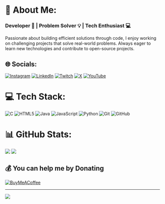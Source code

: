 # 💫 About Me:
### Developer 🚀 | Problem Solver 💡 | Tech Enthusiast 💻
Passionate about building efficient solutions through code, I enjoy working on challenging projects that solve real-world problems. Always eager to learn new technologies and contribute to open-source projects.

## 🌐 Socials:
[![Instagram](https://img.shields.io/badge/Instagram-%23E4405F.svg?style=for-the-badge&logo=Instagram&logoColor=white)](https://instagram.com/notnalin)
[![LinkedIn](https://img.shields.io/badge/LinkedIn-%230077B5.svg?style=for-the-badge&logo=linkedin&logoColor=white)](https://linkedin.com/in/notnalin)
[![Twitch](https://img.shields.io/badge/Twitch-%239146FF.svg?style=for-the-badge&logo=Twitch&logoColor=white)](https://twitch.tv/trickygamer69)
[![X](https://img.shields.io/badge/X-black.svg?style=for-the-badge&logo=X&logoColor=white)](https://x.com/notnalin)
[![YouTube](https://img.shields.io/badge/YouTube-%23FF0000.svg?style=for-the-badge&logo=YouTube&logoColor=white)](https://youtube.com/@notnalin) 

# 💻 Tech Stack:
![C](https://img.shields.io/badge/c-%2300599C.svg?style=for-the-badge&logo=c&logoColor=white)
![HTML5](https://img.shields.io/badge/html5-%23E34F26.svg?style=for-the-badge&logo=html5&logoColor=white)
![Java](https://img.shields.io/badge/java-%23ED8B00.svg?style=for-the-badge&logo=openjdk&logoColor=white)
![JavaScript](https://img.shields.io/badge/javascript-%23323330.svg?style=for-the-badge&logo=javascript&logoColor=%23F7DF1E)
![Python](https://img.shields.io/badge/python-3670A0?style=for-the-badge&logo=python&logoColor=ffdd54)
![Git](https://img.shields.io/badge/git-%23F05033.svg?style=for-the-badge&logo=git&logoColor=white)
![GitHub](https://img.shields.io/badge/github-%23121011.svg?style=for-the-badge&logo=github&logoColor=white)
# 📊 GitHub Stats:
![](https://github-readme-stats.vercel.app/api/top-langs/?username=NotNalin&theme=dark&hide_border=true&include_all_commits=false&count_private=true&layout=compact)
![](https://github-readme-stats.vercel.app/api?username=NotNalin&theme=dark&hide_border=true&include_all_commits=false&count_private=true)

## 💰 You can help me by Donating
[![BuyMeACoffee](https://img.shields.io/badge/Buy%20Me%20a%20Coffee-ffdd00?style=for-the-badge&logo=buy-me-a-coffee&logoColor=black)](https://buymeacoffee.com/notnalin) 

---
[![](https://visitcount.itsvg.in/api?id=NotNalin&icon=0&color=12)](https://visitcount.itsvg.in)
